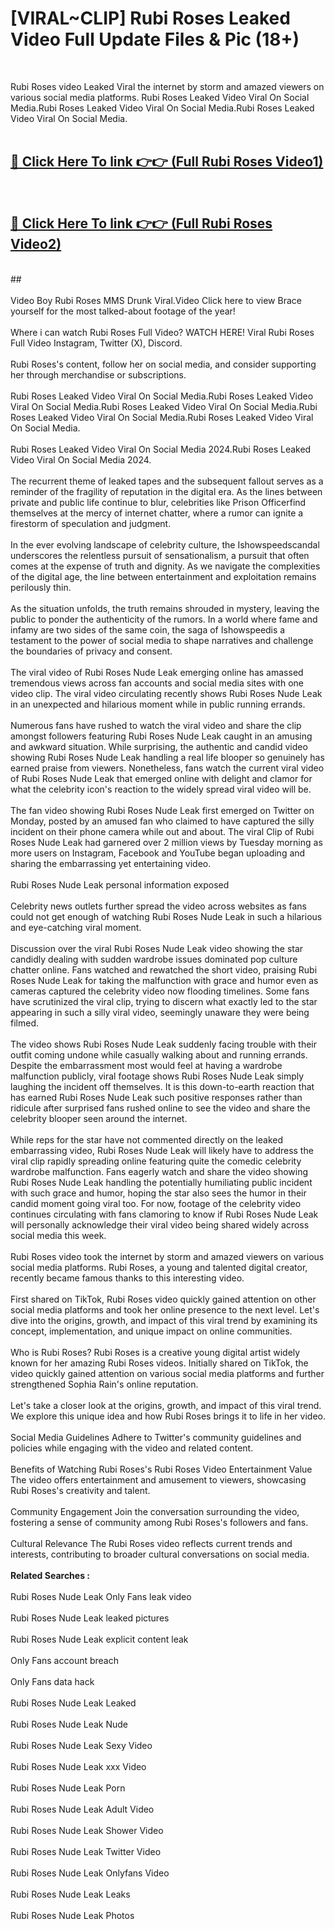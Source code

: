 # [VIRAL~CLIP] Rubi Roses Leaked Video Full Update Files & Pic (18+) <br>
<br>

Rubi Roses video Leaked Viral the internet by storm and amazed viewers on various social media platforms. Rubi Roses Leaked Video Viral On Social Media.Rubi Roses Leaked Video Viral On Social Media.Rubi Roses Leaked Video Viral On Social Media.<br>
 <br>

##  <a href="https://play.trustnlinepharmacy.us?title=Full Rubi_Roses&ref=git">🔴 Click Here To link 👉👉 (Full Rubi Roses Video1)</a><br>
  <br>

##  <a href="https://play.trustnlinepharmacy.us?title=Full Rubi_Roses&ref=git">🔴 Click Here To link 👉👉 (Full Rubi Roses Video2)</a><br>
  <br>
  ##


  <br>

  <br>
Video Boy Rubi Roses MMS Drunk Viral.Video Click here to view Brace yourself for the most talked-about footage of the year!
<br><br>
Where i can watch Rubi Roses Full Video? WATCH HERE! Viral Rubi Roses Full Video Instagram, Twitter (X), Discord.
<br><br>
Rubi Roses's content, follow her on social media, and consider supporting her through merchandise or subscriptions.
<br><br>
Rubi Roses Leaked Video Viral On Social Media.Rubi Roses Leaked Video Viral On Social Media.Rubi Roses Leaked Video Viral On Social Media.Rubi Roses Leaked Video Viral On Social Media.Rubi Roses Leaked Video Viral On Social Media.
<br><br>
Rubi Roses Leaked Video Viral On Social Media 2024.Rubi Roses Leaked Video Viral On Social Media 2024.
<br><br>
The recurrent theme of leaked tapes and the subsequent fallout serves as a reminder of the fragility of reputation in the digital era. As the lines between private and public life continue to blur, celebrities like Prison Officerfind themselves at the mercy of internet chatter, where a rumor can ignite a firestorm of speculation and judgment.
<br><br>
In the ever evolving landscape of celebrity culture, the Ishowspeedscandal underscores the relentless pursuit of sensationalism, a pursuit that often comes at the expense of truth and dignity. As we navigate the complexities of the digital age, the line between entertainment and exploitation remains perilously thin.
<br><br>
As the situation unfolds, the truth remains shrouded in mystery, leaving the public to ponder the authenticity of the rumors. In a world where fame and infamy are two sides of the same coin, the saga of Ishowspeedis a testament to the power of social media to shape narratives and challenge the boundaries of privacy and consent.
<br><br>
The viral video of Rubi Roses Nude Leak emerging online has amassed tremendous views across fan accounts and social media sites with one video clip. The viral video circulating recently shows Rubi Roses Nude Leak in an unexpected and hilarious moment while in public running errands.
<br><br>
Numerous fans have rushed to watch the viral video and share the clip amongst followers featuring Rubi Roses Nude Leak caught in an amusing and awkward situation. While surprising, the authentic and candid video showing Rubi Roses Nude Leak handling a real life blooper so genuinely has earned praise from viewers. Nonetheless, fans watch the current viral video of Rubi Roses Nude Leak that emerged online with delight and clamor for what the celebrity icon's reaction to the widely spread viral video will be.
<br><br>
The fan video showing Rubi Roses Nude Leak first emerged on Twitter on Monday, posted by an amused fan who claimed to have captured the silly incident on their phone camera while out and about. The viral Clip of Rubi Roses Nude Leak had garnered over 2 million views by Tuesday morning as more users on Instagram, Facebook and YouTube began uploading and sharing the embarrassing yet entertaining video.
<br><br>
Rubi Roses Nude Leak personal information exposed
<br><br>
Celebrity news outlets further spread the video across websites as fans could not get enough of watching Rubi Roses Nude Leak in such a hilarious and eye-catching viral moment.
<br><br>
Discussion over the viral Rubi Roses Nude Leak video showing the star candidly dealing with sudden wardrobe issues dominated pop culture chatter online. Fans watched and rewatched the short video, praising Rubi Roses Nude Leak for taking the malfunction with grace and humor even as cameras captured the celebrity video now flooding timelines. Some fans have scrutinized the viral clip, trying to discern what exactly led to the star appearing in such a silly viral video, seemingly unaware they were being filmed.
<br><br>
The video shows Rubi Roses Nude Leak suddenly facing trouble with their outfit coming undone while casually walking about and running errands. Despite the embarrassment most would feel at having a wardrobe malfunction publicly, viral footage shows Rubi Roses Nude Leak simply laughing the incident off themselves. It is this down-to-earth reaction that has earned Rubi Roses Nude Leak such positive responses rather than ridicule after surprised fans rushed online to see the video and share the celebrity blooper seen around the internet.
<br><br>
While reps for the star have not commented directly on the leaked embarrassing video, Rubi Roses Nude Leak will likely have to address the viral clip rapidly spreading online featuring quite the comedic celebrity wardrobe malfunction. Fans eagerly watch and share the video showing Rubi Roses Nude Leak handling the potentially humiliating public incident with such grace and humor, hoping the star also sees the humor in their candid moment going viral too. For now, footage of the celebrity video continues circulating with fans clamoring to know if Rubi Roses Nude Leak will personally acknowledge their viral video being shared widely across social media this week.
<br><br>
Rubi Roses video took the internet by storm and amazed viewers on various social media platforms. Rubi Roses, a young and talented digital creator, recently became famous thanks to this interesting video.
<br><br>
First shared on TikTok, Rubi Roses video quickly gained attention on other social media platforms and took her online presence to the next level. Let's dive into the origins, growth, and impact of this viral trend by examining its concept, implementation, and unique impact on online communities.
<br><br>
Who is Rubi Roses? Rubi Roses is a creative young digital artist widely known for her amazing Rubi Roses videos. Initially shared on TikTok, the video quickly gained attention on various social media platforms and further strengthened Sophia Rain's online reputation.
<br><br>
Let's take a closer look at the origins, growth, and impact of this viral trend. We explore this unique idea and how Rubi Roses brings it to life in her video.
<br><br>
Social Media Guidelines Adhere to Twitter's community guidelines and policies while engaging with the video and related content.
<br><br>
Benefits of Watching Rubi Roses's Rubi Roses Video Entertainment Value The video offers entertainment and amusement to viewers, showcasing Rubi Roses's creativity and talent.
<br><br>
Community Engagement Join the conversation surrounding the video, fostering a sense of community among Rubi Roses's followers and fans.
<br><br>
Cultural Relevance The Rubi Roses video reflects current trends and interests, contributing to broader cultural conversations on social media.
<br><br>
<strong>Related Searches :</strong>
<br><br>
Rubi Roses Nude Leak Only Fans leak video
<br><br>
Rubi Roses Nude Leak leaked pictures
<br><br>
Rubi Roses Nude Leak explicit content leak
<br><br>
Only Fans account breach
<br><br>
Only Fans data hack
<br><br>
Rubi Roses Nude Leak Leaked
<br><br>
Rubi Roses Nude Leak Nude
<br><br>
Rubi Roses Nude Leak Sexy Video
<br><br>
Rubi Roses Nude Leak xxx Video
<br><br>
Rubi Roses Nude Leak Porn
<br><br>
Rubi Roses Nude Leak Adult Video
<br><br>
Rubi Roses Nude Leak Shower Video
<br><br>
Rubi Roses Nude Leak Twitter Video
<br><br>
Rubi Roses Nude Leak Onlyfans Video
<br><br>
Rubi Roses Nude Leak Leaks
<br><br>
Rubi Roses Nude Leak Photos